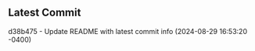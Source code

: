 
## Latest Commit
d38b475 - Update README with latest commit info (2024-08-29 16:53:20 -0400) <Yunxi-Zhou>
